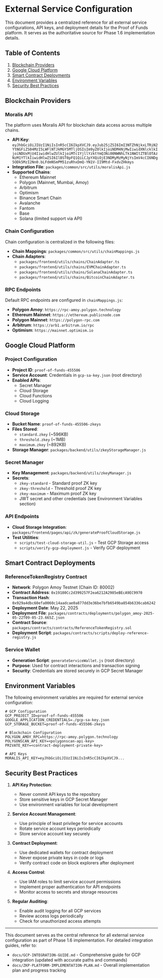 # External Service Configuration

This document provides a centralized reference for all external service configurations, API keys, and deployment details for the Proof of Funds platform. It serves as the authoritative source for Phase 1.6 implementation details.

## Table of Contents

1. [Blockchain Providers](#blockchain-providers)
2. [Google Cloud Platform](#google-cloud-platform)
3. [Smart Contract Deployments](#smart-contract-deployments)
4. [Environment Variables](#environment-variables)
5. [Security Best Practices](#security-best-practices)

## Blockchain Providers

### Moralis API

The platform uses Moralis API for blockchain data access across multiple chains.

- **API Key**: `eyJhbGciOiJIUzI1NiIsInR5cCI6IkpXVCJ9.eyJub25jZSI6ImI3NTZhNjkxLTRiN2YtNGFiZS04MzI5LWFlNTJkMGY5MTljOSIsIm9yZ0lkIjoiNDM4NjMwIiwidXNlcklkIjoiNDUxMjU4IiwidHlwZUlkIjoiMTc1YjllYzktYmQ3Ni00NWNhLTk1NWItZTBlOTAzNzM1YTlkIiwidHlwZSI6IlBST0pFQ1QiLCJpYXQiOjE3NDMyMzMyNjYsImV4cCI6NDg5ODk5MzI2Nn0.bLFdmNSmPM51zuRhxDmQ-YN1V-II9Mtd-FxdvZHkmys`
- **Integration File**: `packages/common/src/utils/moralisApi.js`
- **Supported Chains**:
  - Ethereum Mainnet
  - Polygon (Mainnet, Mumbai, Amoy)
  - Arbitrum
  - Optimism
  - Binance Smart Chain
  - Avalanche
  - Fantom
  - Base
  - Solana (limited support via API)

### Chain Configuration

Chain configuration is centralized in the following files:

- **Chain Mappings**: `packages/common/src/utils/chainMappings.js`
- **Chain Adapters**: 
  - `packages/frontend/utils/chains/ChainAdapter.ts`
  - `packages/frontend/utils/chains/EVMChainAdapter.ts`
  - `packages/frontend/utils/chains/SolanaChainAdapter.ts`
  - `packages/frontend/utils/chains/BitcoinChainAdapter.ts`

### RPC Endpoints

Default RPC endpoints are configured in `chainMappings.js`:

- **Polygon Amoy**: `https://rpc-amoy.polygon.technology`
- **Ethereum Mainnet**: `https://ethereum.publicnode.com`
- **Polygon Mainnet**: `https://polygon-rpc.com`
- **Arbitrum**: `https://arb1.arbitrum.io/rpc`
- **Optimism**: `https://mainnet.optimism.io`

## Google Cloud Platform

### Project Configuration

- **Project ID**: `proof-of-funds-455506`
- **Service Account**: Credentials in `gcp-sa-key.json` (root directory)
- **Enabled APIs**:
  - Secret Manager
  - Cloud Storage
  - Cloud Functions
  - Cloud Logging

### Cloud Storage

- **Bucket Name**: `proof-of-funds-455506-zkeys`
- **Files Stored**:
  - `standard.zkey` (~596KB)
  - `threshold.zkey` (~1MB)
  - `maximum.zkey` (~892KB)
- **Storage Manager**: `packages/backend/utils/zkeyStorageManager.js`

### Secret Manager

- **Key Management**: `packages/backend/utils/zkeyManager.js`
- **Secrets**:
  - `zkey-standard` - Standard proof ZK key
  - `zkey-threshold` - Threshold proof ZK key
  - `zkey-maximum` - Maximum proof ZK key
  - JWT secret and other credentials (see Environment Variables section)

### API Endpoints

- **Cloud Storage Integration**: `packages/frontend/pages/api/zk/generateProofCloudStorage.js`
- **Test Utilities**:
  - `scripts/test-cloud-storage-util.js` - Test GCP Storage access
  - `scripts/verify-gcp-deployment.js` - Verify GCP deployment

## Smart Contract Deployments

### ReferenceTokenRegistry Contract

- **Network**: Polygon Amoy Testnet (Chain ID: 80002)
- **Contract Address**: `0x19180Cc2d399257F2ea6212A2985eBEcA9EC9970`
- **Transaction Hash**: `0x929a4dbc60efa0060c14aadcae0a877dd3e36be7bfb6549ba854b6336cab6242`
- **Deployment Date**: May 22, 2025
- **Deployment File**: `packages/contracts/deployments/polygon_amoy-2025-05-22T09-05-23.665Z.json`
- **Contract Source**: `packages/contracts/contracts/ReferenceTokenRegistry.sol`
- **Deployment Script**: `packages/contracts/scripts/deploy-reference-registry.js`

### Service Wallet

- **Generation Script**: `generateServiceWallet.js` (root directory)
- **Purpose**: Used for contract interactions and transaction signing
- **Security**: Credentials are stored securely in GCP Secret Manager

## Environment Variables

The following environment variables are required for external service configuration:

```
# GCP Configuration
GCP_PROJECT_ID=proof-of-funds-455506
GOOGLE_APPLICATION_CREDENTIALS=./gcp-sa-key.json
GCP_STORAGE_BUCKET=proof-of-funds-455506-zkeys

# Blockchain Configuration
POLYGON_AMOY_RPC=https://rpc-amoy.polygon.technology
POLYGONSCAN_API_KEY=<polygonscan-api-key>
PRIVATE_KEY=<contract-deployment-private-key>

# API Keys
MORALIS_API_KEY=eyJhbGciOiJIUzI1NiIsInR5cCI6IkpXVCJ9...
```

## Security Best Practices

1. **API Key Protection**:
   - Never commit API keys to the repository
   - Store sensitive keys in GCP Secret Manager
   - Use environment variables for local development

2. **Service Account Management**:
   - Use principle of least privilege for service accounts
   - Rotate service account keys periodically
   - Store service account key securely

3. **Contract Deployment**:
   - Use dedicated wallets for contract deployment
   - Never expose private keys in code or logs
   - Verify contract code on block explorers after deployment

4. **Access Control**:
   - Use IAM roles to limit service account permissions
   - Implement proper authentication for API endpoints
   - Monitor access to secrets and storage resources

5. **Regular Auditing**:
   - Enable audit logging for all GCP services
   - Review access logs periodically
   - Check for unauthorized access attempts

---

This document serves as the central reference for all external service configuration as part of Phase 1.6 implementation. For detailed integration guides, refer to:

- `docs/GCP-INTEGRATION-GUIDE.md` - Comprehensive guide for GCP integration (updated with accurate paths and commands)
- `docs/ZKP-PLATFORM-IMPLEMENTATION-PLAN.md` - Overall implementation plan and progress tracking